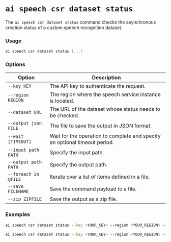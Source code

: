 # `ai speech csr dataset status`

The `ai speech csr dataset status` command checks the asynchronous creation status of a custom speech recognition dataset.

### Usage

``` bash
ai speech csr dataset status [...]
```

### Options

| Option              | Description                                                                |
|---------------------|----------------------------------------------------------------------------|
| `--key KEY`           | The API key to authenticate the request.                                    |
| `--region REGION`     | The region where the speech service instance is located.                    |
| `--dataset URL`       | The URL of the dataset whose status needs to be checked.                    |
| `--output json FILE`  | The file to save the output in JSON format.                                 |
| `--wait [TIMEOUT]`    | Wait for the operation to complete and specify an optional timeout period.  |
| `--input path PATH`   | Specify the input path.                                                     |
| `--output path PATH`  | Specify the output path.                                                    |
| `--foreach in @FILE`  | Iterate over a list of items defined in a file.                             |
| `--save FILENAME`     | Save the command payload to a file.                                         |
| `--zip ZIPFILE`       | Save the output as a zip file.                                              |

### Examples

``` bash title="Check the status of a custom speech recognition dataset"
ai speech csr dataset status --key <YOUR_KEY> --region <YOUR_REGION> --dataset <DATASET_URL>
```

``` bash title="Check the status and save the output to a file in JSON format"
ai speech csr dataset status --key <YOUR_KEY> --region <YOUR_REGION> --dataset <DATASET_URL> --output json status_output.json
```
